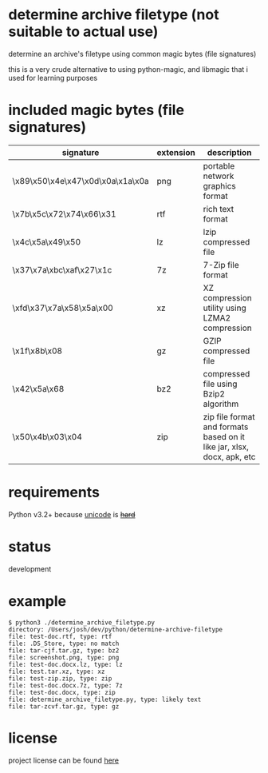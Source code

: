 # determine archive filetype (not suitable to actual use)

determine an archive's filetype using common magic bytes (file signatures)

this is a very crude alternative to using python-magic, and libmagic that i used for learning purposes

# included magic bytes (file signatures) 

| signature | extension | description |
| ----- | --------- | ----- |  
| \x89\x50\x4e\x47\x0d\x0a\x1a\x0a | png | portable network graphics format |
| \x7b\x5c\x72\x74\x66\x31 | rtf | rich text format |
| \x4c\x5a\x49\x50 | lz | lzip compressed file |  
| \x37\x7a\xbc\xaf\x27\x1c | 7z | 7-Zip file format | 
| \xfd\x37\x7a\x58\x5a\x00 | xz | XZ compression utility using LZMA2 compression |
| \x1f\x8b\x08 | gz | GZIP compressed file | 
| \x42\x5a\x68 | bz2 | compressed file using Bzip2 algorithm | 
| \x50\x4b\x03\x04 | zip | zip file format and formats based on it like jar, xlsx, docx, apk, etc | 

# requirements

Python v3.2+ because [unicode](https://nedbatchelder.com/text/unipain.html) is [~~hard~~](https://www.joelonsoftware.com/2003/10/08/the-absolute-minimum-every-software-developer-absolutely-positively-must-know-about-unicode-and-character-sets-no-excuses/)

# status

development

# example

```
$ python3 ./determine_archive_filetype.py
directory: /Users/josh/dev/python/determine-archive-filetype
file: test-doc.rtf, type: rtf
file: .DS_Store, type: no match
file: tar-cjf.tar.gz, type: bz2
file: screenshot.png, type: png
file: test-doc.docx.lz, type: lz
file: test.tar.xz, type: xz
file: test-zip.zip, type: zip
file: test-doc.docx.7z, type: 7z
file: test-doc.docx, type: zip
file: determine_archive_filetype.py, type: likely text
file: tar-zcvf.tar.gz, type: gz
```

# license

project license can be found [here](https://github.com/joshschmelzle/determine-archive-filetype/blob/master/LICENSE)
